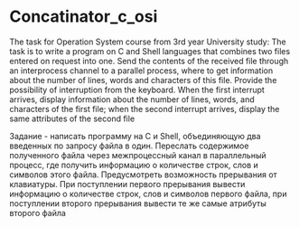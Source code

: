 # Concatinator_c_osi

The task for Operation System course from 3rd year University study:
The task is to write a program on C and Shell languages that combines two files entered on request into one. Send the contents of the received file through an interprocess channel to a parallel process, where to get information about the number of lines, words and characters of this file. Provide the possibility of interruption from the keyboard. When the first interrupt arrives, display information about the number of lines, words, and characters of the first file; when the second interrupt arrives, display the same attributes of the second file

Задание - написать программу на C и Shell, объединяющую два введенных по запросу файла в один. Переслать содержимое полученного файла через межпроцессный канал в параллельный процесс, где получить информацию о количестве строк, слов и символов этого файла. Предусмотреть возможность прерывания от клавиатуры. При поступлении первого прерывания вывести информацию о количестве строк, слов и символов первого файла, при поступлении второго прерывания вывести те же самые атрибуты второго файла
